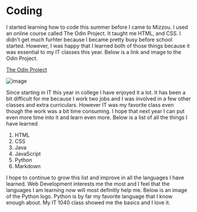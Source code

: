 # Coding

I started learning how to code this summer before I came to Mizzou. I used an online course called The Odin Project. It taught me HTML, and CSS. I didn't get much furhter because I became pretty busy before school started. However, I was happy that I learned both of those things because it was essential to my IT classes this year. Below is a link and image to the Odin Project. 

[The Odin Project](https://www.theodinproject.com/)

![image](https://user-images.githubusercontent.com/65063251/119301790-a3ef1300-bc28-11eb-9c1c-dfa46ec33458.png)

Since starting in IT this year in college I have enjoyed it a lot. It has been a bit difficult for me because I work two jobs and I was involved in a few other classes and extra curriculars. However IT was my favorite class even though the work was a bit time consuming. I hope that next year I can put even more time into it and learn even more. Below is a list of all the things I have learned

1. HTML
2. CSS
3. Java
4. JavaScript
5. Python
6. Markdown

I hope to continue to grow this list and improve in all the languages I have learned. Web Development interests me the most and I feel that the languages I am learning now will most definitly help me. Below is an image of the Python logo. Python is by far my favorite language that I know enough about. My IT 1040 class showed me the basics and I love it.
